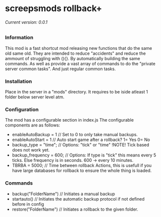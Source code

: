 # screepsmods rollback+
###### Current version: 0.0.1
### Information

This mod is a fast shortcut mod releasing new functions that do the same old same old.
They are intended to reduce "accidents" and reduce the ammount of struggling with (){}.
By automatically building the same commands.
As well as provide a vast array of commands to do the "private server common tasks".
And just regular common tasks.

### Installation
Place in the server in a "mods" directory. It requires to be iside atleast 1 folder below server level atm.

### Configuration
The mod has a configurable section in index.js
The configurable components are as follows:

- enableAutoBackup = 1    // Set to 0 to only take manual backups.
- enableAutoStart = 1     // Auto start game after a rollback? 1= Yes 0= No
- backup_type = "time";   // Options: "tick" or "time" !NOTE! Tick based does not work yet.
- backup_frequency = 600; // Options: If type is "tick" this means every 5 ticks. Else frequency is in seconds. 600 -> every 10 minutes.
- TBRBA = 5000;           // Time between rollback Actions, this is usefull if you have large databases for rollback to ensure the whole thing is loaded.

### Commands
- backup("FolderName")    // Initiates a manual backup
- startauto()             // Initiates the automatic backup protocol if not defined before in config
- restore("FolderName")   // Initiates a rollback to the given folder.
